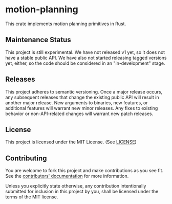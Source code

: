 # motion-planning

This crate implements motion planning primitives in Rust.

## Maintenance Status

This project is still experimental.  We have not released v1 yet, so it does
not have a stable public API.  We have also not started releasing tagged
versions yet, either, so the code should be considered in an "in-development"
stage.

## Releases

This project adheres to semantic versioning.  Once a major release occurs, any
subsequent releases that change the existing public API will result in another
major release.  New arguments to binaries, new features, or additional features
will warrant new minor releases.  Any fixes to existing behavior or
non-API-related changes will warrant new patch releases.

## License

This project is licensed under the MIT License.  (See [LICENSE](LICENSE))

## Contributing

You are welcome to fork this project and make contributions as you see fit.
See the [contributors' documentation](.github/CONTRIBUTING.md) for more
information.

Unless you explicitly state otherwise, any contribution intentionally submitted
for inclusion in this project by you, shall be licensed under the terms of the
MIT license.

